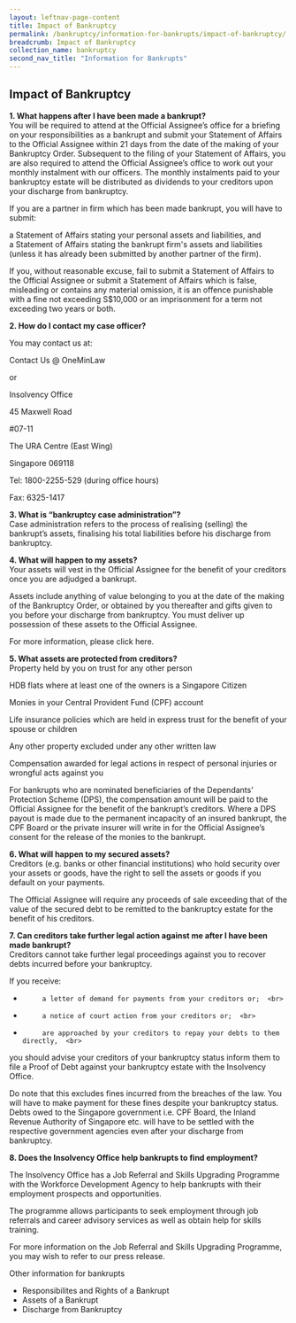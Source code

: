 ```yaml
---
layout: leftnav-page-content
title: Impact of Bankruptcy
permalink: /bankruptcy/information-for-bankrupts/impact-of-bankruptcy/
breadcrumb: Impact of Bankruptcy
collection_name: bankruptcy
second_nav_title: "Information for Bankrupts"
---
```

Impact of Bankruptcy
---

<b> 1. What happens after I have been made a bankrupt? </b> <br>
You will be required to attend at the Official Assignee’s office for a briefing on your responsibilities as a bankrupt and submit your Statement of Affairs to the Official Assignee within 21 days from the date of the making of your Bankruptcy Order. Subsequent to the filing of your Statement of Affairs, you are also required to attend the Official Assignee’s office to work out your monthly instalment with our officers. The monthly instalments paid to your bankruptcy estate will be distributed as dividends to your creditors upon your discharge from bankruptcy.

If you are a partner in firm which has been made bankrupt, you will have to submit:


a Statement of Affairs stating your personal assets and liabilities, and  <br>
a Statement of Affairs stating the bankrupt firm's assets and liabilities (unless it has already been submitted by another partner of the firm).  <br>
 
If you, without reasonable excuse, fail to submit a Statement of Affairs to the Official Assignee or submit a Statement of Affairs which is false, misleading or contains any material omission, it is an offence punishable with a fine not exceeding S$10,000 or an imprisonment for a term not exceeding two years or both.  <br>

 

<b> 2. How do I contact my case officer? </b>  <br>
 

You may contact us at:  <br>

Contact Us @ OneMinLaw  <br>

or  <br>

Insolvency Office  <br>

45 Maxwell Road  <br>

#07-11  <br>

The URA Centre (East Wing)  <br>

Singapore 069118  <br>

Tel: 1800-2255-529 (during office hours)  <br>

Fax: 6325-1417  <br>

 

<b> 3. What is “bankruptcy case administration”? </b>  <br>
Case administration refers to the process of realising (selling) the bankrupt’s assets, finalising his total liabilities before his discharge from bankruptcy.  <br>

<b> 4. What will happen to my assets? </b>  <br>
Your assets will vest in the Official Assignee for the benefit of your creditors once you are adjudged a bankrupt.  <br>


Assets include anything of value belonging to you at the date of the making of the Bankruptcy Order, or obtained by you thereafter and gifts given to you before your discharge from bankruptcy. You must deliver up possession of these assets to the Official Assignee.  <br>


For more information, please click here.  <br>

 

<b> 5. What assets are protected from creditors? </b>  <br>
Property held by you on trust for any other person  <br>

 

HDB flats where at least one of the owners is a Singapore Citizen  <br>

 

Monies in your Central Provident Fund (CPF) account  <br>

 

Life insurance policies which are held in express trust for the benefit of your spouse or children  <br>

 

Any other property excluded under any other written law  <br>

 

Compensation awarded for legal actions in respect of personal injuries or wrongful acts against you  <br>

 

For bankrupts who are nominated beneficiaries of the Dependants’ Protection Scheme (DPS), the compensation amount will be paid to the Official Assignee for the benefit of the bankrupt’s creditors. Where a DPS payout is made due to the permanent incapacity of an insured bankrupt, the CPF Board or the private insurer will write in for the Official Assignee’s consent for the release of the monies to the bankrupt.  <br>

 

 

<b> 6. What will happen to my secured assets? </b>  <br>
Creditors (e.g. banks or other financial institutions) who hold security over your assets or goods, have the right to sell the assets or goods if you default on your payments.  <br>



The Official Assignee will require any proceeds of sale exceeding that of the value of the secured debt to be remitted to the bankruptcy estate for the benefit of his creditors.  <br>

 

 

<b> 7. Can creditors take further legal action against me after I have been made bankrupt? </b>  <br>
Creditors cannot take further legal proceedings against you to recover debts incurred before your bankruptcy.  <br>
 
If you receive:  <br>

-          a letter of demand for payments from your creditors or;  <br>

-          a notice of court action from your creditors or;  <br>

-          are approached by your creditors to repay your debts to them directly,  <br>

 

you should advise your creditors of your bankruptcy status inform them to file a Proof of Debt against your bankruptcy estate with the Insolvency Office.  <br>

 

Do note that this excludes fines incurred from the breaches of the law. You will have to make payment for these fines despite your bankruptcy status. Debts owed to the Singapore government i.e. CPF Board, the Inland Revenue Authority of Singapore etc. will have to be settled with the respective government agencies even after your discharge from bankruptcy.  <br>

 

<b> 8. Does the Insolvency Office help bankrupts to find employment? </b>  <br>

The Insolvency Office has a Job Referral and Skills Upgrading Programme with the Workforce Development Agency to help bankrupts with their employment prospects and opportunities.  <br>

 

The programme allows participants to seek employment through job referrals and career advisory services as well as obtain help for skills training.  <br>

 

For more information on the Job Referral and Skills Upgrading Programme, you may wish to refer to our press release.  <br>

 

Other information for bankrupts  <br>
* Responsibilites and Rights of a Bankrupt
* Assets of a Bankrupt
* Discharge from Bankruptcy
